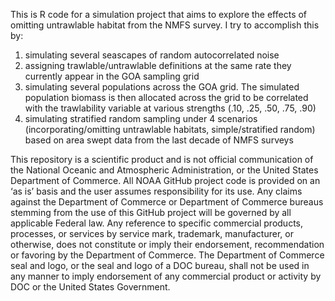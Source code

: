 This is R code for a simulation project that aims to explore the effects of omitting untrawlable habitat from the NMFS survey. I try to accomplish this by: 

1) simulating several seascapes of random autocorrelated noise 
2) assigning trawlable/untrawlable definitions at the same rate they currently appear in the GOA sampling grid 
3) simulating several populations across the GOA grid. The simulated population biomass is then allocated across the grid to be correlated with the trawlability variable at various strengths (.10, .25, .50, .75, .90) 
4) simulating stratified random sampling under 4 scenarios (incorporating/omitting untrawlable habitats, simple/stratified random) based on area swept data from the last decade of NMFS surveys

This repository is a scientific product and is not official communication of the National Oceanic and
Atmospheric Administration, or the United States Department of Commerce. All NOAA GitHub project
code is provided on an ‘as is’ basis and the user assumes responsibility for its use. Any claims against the
Department of Commerce or Department of Commerce bureaus stemming from the use of this GitHub
project will be governed by all applicable Federal law. Any reference to specific commercial products,
processes, or services by service mark, trademark, manufacturer, or otherwise, does not constitute or
imply their endorsement, recommendation or favoring by the Department of Commerce. The Department
of Commerce seal and logo, or the seal and logo of a DOC bureau, shall not be used in any manner to
imply endorsement of any commercial product or activity by DOC or the United States Government.
